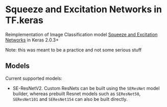 # Squeeze and Excitation Networks in TF.keras
Reimplementation of Image Classification model [Squeeze and Excitation Networks](https://arxiv.org/pdf/1709.01507.pdf) in Keras 2.0.3+ 

Note: this was meant to be a practice and not some serious stuff

## Models
Current supported models:

- SE-ResNetV2. Custom ResNets can be built using the `SEResNet` model builder, whereas prebuilt Resnet models such as `SEResNet50`, `SEResNet101` and `SEResNet154` can also be built directly.
